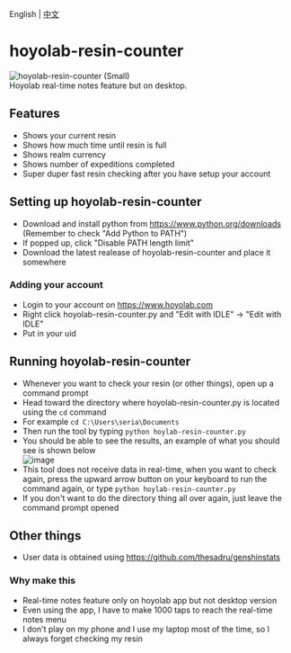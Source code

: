 English | [中文](https://github.com/seriaati/hoyolab-resin-counter/blob/main/README.zh-tw.md)
# hoyolab-resin-counter
![hoyolab-resin-counter (Small)](https://user-images.githubusercontent.com/61446626/159615993-8801f175-84b7-4361-bf65-7fb70708341a.png)  
Hoyolab real-time notes feature but on desktop.

## Features
- Shows your current resin
- Shows how much time until resin is full
- Shows realm currency
- Shows number of expeditions completed
- Super duper fast resin checking after you have setup your account

## Setting up hoyolab-resin-counter
- Download and install python from https://www.python.org/downloads (Remember to check "Add Python to PATH")
- If popped up, click "Disable PATH length limit"
- Download the latest realease of hoyolab-resin-counter and place it somewhere

### Adding your account
- Login to your account on https://www.hoyolab.com
- Right click hoyolab-resin-counter.py and "Edit with IDLE" -> "Edit with IDLE"
- Put in your uid

## Running hoyolab-resin-counter
- Whenever you want to check your resin (or other things), open up a command prompt
- Head toward the directory where hoyolab-resin-counter.py is located using the ```cd``` command
- For example
```cd C:\Users\seria\Documents```
- Then run the tool by typing ```python hoylab-resin-counter.py```
- You should be able to see the results, an example of what you should see is shown below  
![image](https://user-images.githubusercontent.com/61446626/159394012-b59892f1-1620-44c1-99b3-87a43223dae8.png)
- This tool does not receive data in real-time, when you want to check again, press the upward arrow button on your keyboard to run the command again, or type ```python hoylab-resin-counter.py```
- If you don't want to do the directory thing all over again, just leave the command prompt opened

## Other things
- User data is obtained using https://github.com/thesadru/genshinstats
### Why make this
- Real-time notes feature only on hoyolab app but not desktop version
- Even using the app, I have to make 1000 taps to reach the real-time notes menu
- I don't play on my phone and I use my laptop most of the time, so I always forget checking my resin
